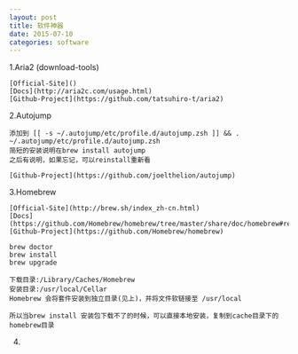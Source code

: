 ```yaml
---
layout: post
title: 软件神器
date: 2015-07-10
categories: software
---
```


1.Aria2 (download-tools)

	[Official-Site]()
	[Docs](http://aria2c.com/usage.html)
	[Github-Project](https://github.com/tatsuhiro-t/aria2)

2.Autojump
	
	添加到 [[ -s ~/.autojump/etc/profile.d/autojump.zsh ]] && . ~/.autojump/etc/profile.d/autojump.zsh
	简短的安装说明在brew install autojump
	之后有说明，如果忘记，可以reinstall重新看
	
	[Github-Project](https://github.com/joelthelion/autojump)
	
3.Homebrew

	[Official-Site](http://brew.sh/index_zh-cn.html)
	[Docs](https://github.com/Homebrew/homebrew/tree/master/share/doc/homebrew#readme)
	[Github-Project](https://github.com/Homebrew/homebrew)
	
	brew doctor
	brew install 
	brew upgrade
	
	下载目录:/Library/Caches/Homebrew
	安装目录:/usr/local/Cellar
	Homebrew 会将套件安装到独立目录(见上)，并将文件软链接至 /usr/local
	
	所以当brew install 安装包下载不了的时候，可以直接本地安装，复制到cache目录下的homebrew目录
	
4.
	